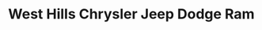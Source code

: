 ---
title: "West Hills Chrysler Jeep Dodge Ram"
url: /bremerton/west-hills-chrysler-jeep-dodge-ram/
shop: car
---